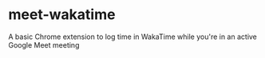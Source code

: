 # meet-wakatime
A basic Chrome extension to log time in WakaTime while you're in an active Google Meet meeting
